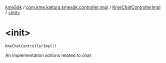 [kmeSdk](../../index.md) / [com.kme.kaltura.kmesdk.controller.impl](../index.md) / [KmeChatControllerImpl](index.md) / [&lt;init&gt;](./-init-.md)

# &lt;init&gt;

`KmeChatControllerImpl()`

An implementation actions related to chat

